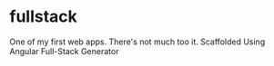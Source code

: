 fullstack
=========
One of my first web apps.
There's not much too it.
Scaffolded Using Angular Full-Stack Generator
